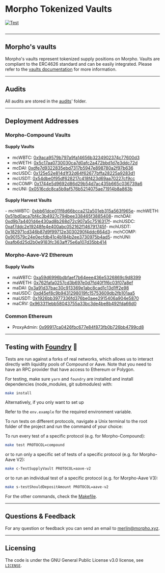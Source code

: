 # Morpho Tokenized Vaults

[![Test](https://github.com/morpho-labs/morpho-contracts/actions/workflows/ci-foundry.yml/badge.svg)](https://github.com/morpho-dao/morpho-tokenized-vaults/actions/workflows/ci-foundry.yml)

<picture>
  <source media="(prefers-color-scheme: dark)" srcset="https://i.imgur.com/uLq5V14.png">
  <img alt="" src="https://i.imgur.com/ZiL1Lr2.png">
</picture>

---

## Morpho's vaults

Morpho's vaults represent tokenized supply positions on Morpho. Vaults are compliant to the ERC4626 standard and can be easily integrated. Please refer to the [vaults documentation](https://developers.morpho.xyz/vaults) for more information.

---

## Audits

All audits are stored in the [audits](./audits/)' folder.

---

## Deployment Addresses

### Morpho-Compound Vaults

#### Supply Vaults

- mcWBTC: [0x9aca9579b797a9fa14656b3234902374c77600d3](https://etherscan.io/address/0x9aca9579b797a9fa14656b3234902374c77600d3)
- mcWETH: [0x5c17aa0730030ca7d0afc2a472bbd1d7e3ddc72d](https://etherscan.io/address/0x5c17aa0730030ca7d0afc2a472bbd1d7e3ddc72d)
- mcDAI: [0xdfe7d9322835ebd7317b5947e898780a2f97b636](https://etherscan.io/address/0xdfe7d9322835ebd7317b5947e898780a2f97b636)
- mcUSDC: [0x125e52e814d1f32d64f62677bffa28225a9283d1](https://etherscan.io/address/0x125e52e814d1f32d64f62677bffa28225a9283d1)
- mcUSDT​: [0x54dbe0f95df628217c418f423d69aa70227cf9cc](https://etherscan.io/address/0x54dbe0f95df628217c418f423d69aa70227cf9cc)
- mcCOMP: [0x1744e5d9692d86d29b54d7ac435b665c036739a6](https://etherscan.io/address/0x1744e5d9692d86d29b54d7ac435b665c036739a6)
- mcUNI: [0x0516cdc8ca5b9af576b5214075ae71914b8a863b](https://etherscan.io/address/0x0516cdc8ca5b9af576b5214075ae71914b8a863b)

#### Supply Harvest Vaults

​​- mchWBTC: [0xbb61dce011f8d66bcca212a501eb315a563f965e](https://etherscan.io/address/0xbb61dce011f8d66bcca212a501eb315a563f965e)
​​- mchWETH: [0x51bd0aca7bf4c3b4927c794bee338465f3885408](https://etherscan.io/address/0x51bd0aca7bf4c3b4927c794bee338465f3885408)
​​- mchDAI: [0xd9b7a4401d4e430ad8b268d72c907a5c7516317f](https://etherscan.io/address/0xd9b7a4401d4e430ad8b268d72c907a5c7516317f)
​​- mchUSDC: [0xaf7ddc2e19248fe4e400abc052162f146791745f](https://etherscan.io/address/0xaf7ddc2e19248fe4e400abc052162f146791745f)
​​- mchUSDT: [0x182971cd346b87d9f99712e3030290f4ddc664d3](https://etherscan.io/address/0x182971cd346b87d9f99712e3030290f4ddc664d3)
​​- mchCOMP: [0x901579c24e0ecfdb41c4b184b2ee3730975b4ad5](https://etherscan.io/address/0x901579c24e0ecfdb41c4b184b2ee3730975b4ad5)
​​- mchUNI: [0xafb6d25d2b0e9183fc363aff75e6a107d35bb414](https://etherscan.io/address/0xafb6d25d2b0e9183fc363aff75e6a107d35bb414)
​

### Morpho-Aave-V2 Ethereum

#### Supply Vaults

- maWBTC: [0xa59d6996bdbfaef7b64eee436e5326869c9d8399](https://etherscan.io/address/0xa59d6996bdbfaef7b64eee436e5326869c9d8399)
- maWETH: [0x762fafa0257cd3b697e0d7fd40f1f6c03f07a8ef](https://etherscan.io/address/0x762fafa0257cd3b697e0d7fd40f1f6c03f07a8ef)
- maDAI: [0x3a91d37bac30c913369e1abc8cad1c13d1ff2e98](https://etherscan.io/address/0x3a91d37bac30c913369e1abc8cad1c13d1ff2e98)
- maUSDC: [0xd45ef8c9b9431298019fc15753609db2fb101aa5](https://etherscan.io/address/0xd45ef8c9b9431298019fc15753609db2fb101aa5)
- maUSDT: [0x1926bb3977336fd376be0aee2915406a904e5870](https://etherscan.io/address/0x1926bb3977336fd376be0aee2915406a904e5870)
- maCRV: [0x963311ebb58043755a33bc3de4be8b492fda66d0](https://etherscan.io/address/0x963311ebb58043755a33bc3de4be8b492fda66d0)

### Common Ethereum

- ProxyAdmin: [0x99917ca0426fbc677e84f873fb0b726bb4799cd8](https://etherscan.io/address/0x99917ca0426fbc677e84f873fb0b726bb4799cd8)

---

## Testing with [Foundry](https://github.com/foundry-rs/foundry) 🔨

Tests are run against a forks of real networks, which allows us to interact directly with liquidity pools of Compound or Aave. Note that you need to have an RPC provider that have access to Ethereum or Polygon.

For testing, make sure `yarn` and `foundry` are installed and install dependencies (node_modules, git submodules) with:

```bash
make install
```

Alternatively, if you only want to set up

Refer to the `env.example` for the required environment variable.

To run tests on different protocols, navigate a Unix terminal to the root folder of the project and run the command of your choice:

To run every test of a specific protocol (e.g. for Morpho-Compound):

```bash
make test PROTOCOL=compound
```

or to run only a specific set of tests of a specific protocol (e.g. for Morpho-Aave V2):

```bash
make c-TestSupplyVault PROTOCOL=aave-v2
```

or to run an individual test of a specific protocol (e.g. for Morpho-Aave V3):

```bash
make s-testShouldDepositAmount PROTOCOL=aave-v2
```

For the other commands, check the [Makefile](./Makefile).

---

## Questions & Feedback

For any question or feedback you can send an email to [merlin@morpho.xyz](mailto:merlin@morpho.xyz).

---

## Licensing

The code is under the GNU General Public License v3.0 license, see [`LICENSE`](https://github.com/morphodao/morpho-core-v1/blob/main/LICENSE).
